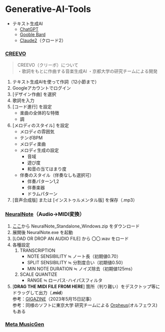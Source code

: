 # Generative-AI-Tools

* テキスト生成AI
    * [ChatGPT](https://chat.openai.com/)
    * [Gooble Bard](https://bard.google.com/chat)
    * [Claude2](https://claude.ai/chats)（クロード2）


### [**CREEVO**](https://creevo-music.com/)

> CREEVO（クリーボ）について  
    ・歌詞をもとに作曲する音楽生成AI
    ・京都大学の研究チームによる開発

1. テキスト生成AIを使って作詞（12小節まで）
1. Googleアカウントでログイン
1. [デザイン作曲] を選択
1. 歌詞を入力
1. [コード進行] を設定
    * 楽曲の全体的な特徴
    * 調
1. [メロディのスタイル] を設定
    * メロディの雰囲気
    * テンポBPM
    * メロディ楽曲
    * メロディ生成の設定
        * 音域
        * 遊び度
        * 和音の当てはまり度
    * 伴奏のスタイル（伴奏なしも選択可）
        * 伴奏パターン1,2
        * 伴奏楽器
        * ドラムパターン
1. [音声合成版] または [インストゥルメンタル版] を保存（.mp3）


### [**NeuralNote**](https://github.com/DamRsn/NeuralNote)（Audio→MIDI変換）

1. [ここ](https://github.com/DamRsn/NeuralNote/releases)から NeuralNote_Standalone_Windows.zip をダウンロード
1. 展開後 NeuralNote.exe を起動
1. [LOAD OR DROP AN AUDIO FILE] から 〇〇.wav をロード
1. 各種設定  
    1. TRANSCRIPTION
        * NOTE SENSIBILITY ≒ ノート長（初期値0.70）
        * SPLIT SENSIBILITY ≒ 分割度合い（初期値0.50）
        * MIN NOTE DURATION ≒ ノイズ除去（初期値125ms）
    1. SCALE QUANTIZE
        * RANGE ≒ ローパス･ハイパスフィルタ
1. [**DRAG THE MIDI FILE FROM HERE**] 箇所（判り難い）をデスクトップ等にドラッグして出力（**.mid**）  
参考：[GIGAZINE](https://gigazine.net/news/20230515-neuralnote/)（2023年5月15日記事）  
参考：同様のソフトに東京大学 研究チームによる [Orpheus](https://www.orpheus-music.org/)(オルフェウス) もある  


### [**Meta MusicGen**](https://huggingface.co/spaces/facebook/MusicGen)